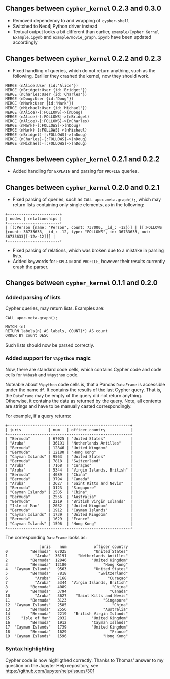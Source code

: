 ## Changes between `cypher_kernel` 0.2.3 and 0.3.0

  * Removed dependency to and wrapping of `cypher-shell`
  * Switched to Neo4j Python driver instead
  * Textual output looks a bit different than earlier, `example/Cypher Kernel Example.ipynb` and `example/movie_graph.ipynb` have been updated accordingly
  

## Changes between `cypher_kernel` 0.2.2 and 0.2.3

  * Fixed handling of queries, which do not return anything, such as the following. Earilier they crashed the kernel, now they should work.
  ```
  MERGE (nAlice:User {id:'Alice'})
  MERGE (nBridget:User {id:'Bridget'})
  MERGE (nCharles:User {id:'Charles'})
  MERGE (nDoug:User {id:'Doug'})
  MERGE (nMark:User {id:'Mark'})
  MERGE (nMichael:User {id:'Michael'})
  MERGE (nAlice)-[:FOLLOWS]->(nDoug)
  MERGE (nAlice)-[:FOLLOWS]->(nBridget)
  MERGE (nAlice)-[:FOLLOWS]->(nCharles)
  MERGE (nMark)-[:FOLLOWS]->(nDoug)
  MERGE (nMark)-[:FOLLOWS]->(nMichael)
  MERGE (nBridget)-[:FOLLOWS]->(nDoug)
  MERGE (nCharles)-[:FOLLOWS]->(nDoug)
  MERGE (nMichael)-[:FOLLOWS]->(nDoug)
  ```


## Changes between `cypher_kernel` 0.2.1 and 0.2.2

  * Added handling for `EXPLAIN` and parsing for `PROFILE` queries.


## Changes between `cypher_kernel` 0.2.0 and 0.2.1

  * Fixed parsing of queries, such as `CALL apoc.meta.graph();`, which may return lists containing only single elements, as in the following:

  ```
  +-----------------------+
  | nodes | relationships |
  +-----------------------+
  | [(:Person {name: "Person", count: 737000, _id_: -12})] | [[:FOLLOWS {count: 36733633, _id_: -12, type: "FOLLOWS", in: 36733633, out: 36733633}[-12>-12]]] |
  +-----------------------+
  ```

  * Fixed parsing of relations, which was broken due to a mistake in parsing lists.
  * Added keywords for `EXPLAIN` and `PROFILE`, however their results currently crash the parser.




## Changes between `cypher_kernel` 0.1.1 and 0.2.0

### Added parsing of lists

Cypher queries, may return lists. Examples are:

```cypher
CALL apoc.meta.graph();
```

```cypher
MATCH (n) 
RETURN labels(n) AS labels, COUNT(*) AS count
ORDER BY count DESC
```

Such lists should now be parsed correctly.


### Added support for `%%python` magic

Now, there are standard code cells, which contains Cypher code and code cells for `%%bash` and `%%python` code.

Noteable about `%%python` code cells is, that a Pandas `DataFrame` is accessible under the name `df`. It contains the results of the last Cypher query. That is, the `DataFrame` may be empty of the query did not return anything. Otherwise, it contains the data as returned by the query. Note, all contents are strings and have to be manually casted correspondingly.

For example, if a query returns:

```
+------------------------------------------------------+
| juris            | num   | officer_country           |
+------------------------------------------------------+
| "Bermuda"        | 67025 | "United States"           |
| "Aruba"          | 36191 | "Netherlands Antilles"    |
| "Bermuda"        | 12846 | "United Kingdom"          |
| "Bermuda"        | 12180 | "Hong Kong"               |
| "Cayman Islands" | 9563  | "United States"           |
| "Bermuda"        | 7818  | "Switzerland"             |
| "Aruba"          | 7168  | "Curaçao"                 |
| "Aruba"          | 5344  | "Virgin Islands, British" |
| "Bermuda"        | 4089  | "China"                   |
| "Bermuda"        | 3794  | "Canada"                  |
| "Aruba"          | 3627  | "Saint Kitts and Nevis"   |
| "Bermuda"        | 3123  | "Singapore"               |
| "Cayman Islands" | 2585  | "China"                   |
| "Bermuda"        | 2556  | "Australia"               |
| "Bermuda"        | 2219  | "British Virgin Islands"  |
| "Isle of Man"    | 2032  | "United Kingdom"          |
| "Bermuda"        | 1912  | "Cayman Islands"          |
| "Cayman Islands" | 1739  | "United Kingdom"          |
| "Bermuda"        | 1629  | "France"                  |
| "Cayman Islands" | 1596  | "Hong Kong"               |
+------------------------------------------------------+
```

The corresponding `DataFrame` looks as:

```
               juris    num            officer_country
0          "Bermuda"  67025            "United States"
1            "Aruba"  36191     "Netherlands Antilles"
2          "Bermuda"  12846           "United Kingdom"
3          "Bermuda"  12180                "Hong Kong"
4   "Cayman Islands"   9563            "United States"
5          "Bermuda"   7818              "Switzerland"
6            "Aruba"   7168                  "Curaçao"
7            "Aruba"   5344  "Virgin Islands, British"
8          "Bermuda"   4089                    "China"
9          "Bermuda"   3794                   "Canada"
10           "Aruba"   3627    "Saint Kitts and Nevis"
11         "Bermuda"   3123                "Singapore"
12  "Cayman Islands"   2585                    "China"
13         "Bermuda"   2556                "Australia"
14         "Bermuda"   2219   "British Virgin Islands"
15     "Isle of Man"   2032           "United Kingdom"
16         "Bermuda"   1912           "Cayman Islands"
17  "Cayman Islands"   1739           "United Kingdom"
18         "Bermuda"   1629                   "France"
19  "Cayman Islands"   1596                "Hong Kong"
```


### Syntax highlighting

Cypher code is now highligthed correctly. Thanks to Thomas' answer to my question on the Jupyter Help repository, see https://github.com/jupyter/help/issues/301
